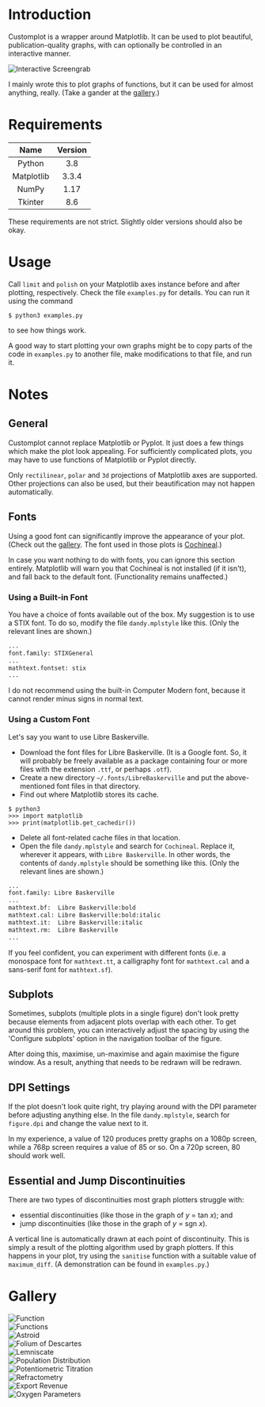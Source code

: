 # Introduction
Customplot is a  wrapper around Matplotlib. It can be used to plot beautiful,
publication-quality graphs, with can optionally be controlled in an interactive
manner.

![Interactive Screengrab](gallery/00_interactive_screengrab.png)

I mainly wrote this to plot graphs of functions, but it can be used for almost
anything, really. (Take a gander at the [gallery](#gallery).)

# Requirements
| Name       | Version  |
| :--------: | :------: |
| Python     | 3.8      |
| Matplotlib | 3.3.4    |
| NumPy      | 1.17     |
| Tkinter    | 8.6      |

These requirements are not strict. Slightly older versions should also be okay.

# Usage
Call `limit` and `polish` on your Matplotlib axes instance before and after
plotting, respectively. Check the file `examples.py` for details. You can run
it using the command
```console
$ python3 examples.py
```
to see how things work.

A good way to start plotting your own graphs might be to copy parts of the code
in `examples.py` to another file, make modifications to that file, and run it.

# Notes

## General
Customplot cannot replace Matplotlib or Pyplot. It just does a few things which
make the plot look appealing. For sufficiently complicated plots, you may have
to use functions of Matplotlib or Pyplot directly.

Only `rectilinear`, `polar` and `3d` projections of Matplotlib axes are
supported. Other projections can also be used, but their beautification may not
happen automatically.

## Fonts
Using a good font can significantly improve the appearance of your plot. (Check
out the [gallery](#gallery). The font used in those plots is
[Cochineal](https://ctan.org/pkg/cochineal).)

In case you want nothing to do with fonts, you can ignore this section
entirely. Matplotlib will warn you that Cochineal is not installed (if it
isn't), and fall back to the default font. (Functionality remains unaffected.)

### Using a Built-in Font
You have a choice of fonts available out of the box. My suggestion is to use a
STIX font. To do so, modify the file `dandy.mplstyle` like this. (Only the
relevant lines are shown.)
```python
...
font.family: STIXGeneral
...
mathtext.fontset: stix
...
```

I do not recommend using the built-in Computer Modern font, because it cannot
render minus signs in normal text.

### Using a Custom Font
Let's say you want to use Libre Baskerville.
* Download the font files for Libre Baskerville. (It is a Google font. So, it
will probably be freely available as a package containing four or more files
with the extension `.ttf`, or perhaps `.otf`).
* Create a new directory `~/.fonts/LibreBaskerville` and put the
above-mentioned font files in that directory.
* Find out where Matplotlib stores its cache.
```console
$ python3
>>> import matplotlib
>>> print(matplotlib.get_cachedir())
```
* Delete all font-related cache files in that location.
* Open the file `dandy.mplstyle` and search for `Cochineal`. Replace it,
wherever it appears, with `Libre Baskerville`. In other words, the contents of
`dandy.mplstyle` should be something like this. (Only the relevant lines are
shown.)
```python
...
font.family: Libre Baskerville
...
mathtext.bf:  Libre Baskerville:bold
mathtext.cal: Libre Baskerville:bold:italic
mathtext.it:  Libre Baskerville:italic
mathtext.rm:  Libre Baskerville
...
```

If you feel confident, you can experiment with different fonts (i.e. a
monospace font for `mathtext.tt`, a calligraphy font for `mathtext.cal` and a
sans-serif font for `mathtext.sf`).

## Subplots
Sometimes, subplots (multiple plots in a single figure) don't look pretty
because elements from adjacent plots overlap with each other. To get around
this problem, you can interactively adjust the spacing by using the 'Configure
subplots' option in the navigation toolbar of the figure.

After doing this, maximise, un-maximise and again maximise the figure window.
As a result, anything that needs to be redrawn will be redrawn.

## DPI Settings
If the plot doesn't look quite right, try playing around with the DPI parameter
before adjusting anything else. In the file `dandy.mplstyle`, search for
`figure.dpi` and change the value next to it.

In my experience, a value of 120 produces pretty graphs on a 1080p screen,
while a 768p screen requires a value of 85 or so. On a 720p screen, 80 should
work well.

## Essential and Jump Discontinuities
There are two types of discontinuities most graph plotters struggle with:
* essential discontinuities (like those in the graph of _y_ = tan _x_); and
* jump discontinuities (like those in the graph of _y_ = sgn _x_).

A vertical line is automatically drawn at each point of discontinuity. This is
simply a result of the plotting algorithm used by graph plotters. If this
happens in your plot, try using the `sanitise` function with a suitable value
of `maximum_diff`. (A demonstration can be found in `examples.py`.)

# Gallery
![Function](gallery/01_function_single.png)  
![Functions](gallery/02_function_multiple.png)  
![Astroid](gallery/03_astroid.png)  
![Folium of Descartes](gallery/04_folium.png)  
![Lemniscate](gallery/05_lemniscate.png)  
![Population Distribution](gallery/06_population_distribution.png)  
![Potentiometric Titration](gallery/07_potentiometry.png)  
![Refractometry](gallery/08_refractometry.png)  
![Export Revenue](gallery/09_exports.png)  
![Oxygen Parameters](gallery/10_oxygen_parameters.png)


